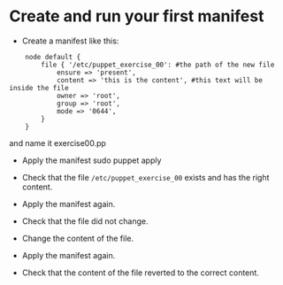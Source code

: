 Create and run your first manifest
==================================

* Create a manifest like this:
```puppet
    node default {
    	file { '/etc/puppet_exercise_00': #the path of the new file
    		ensure => 'present',
    		content => 'this is the content', #this text will be inside the file
    		owner => 'root',
    		group => 'root',
    		mode => '0644',
    	}
    }
```

and name it exercise00.pp

* Apply the manifest
	sudo puppet apply 

* Check that the file `/etc/puppet_exercise_00` exists and has the right content.

* Apply the manifest again.

* Check that the file did not change.

* Change the content of the file.

* Apply the manifest again.

* Check that the content of the file reverted to the correct content.

